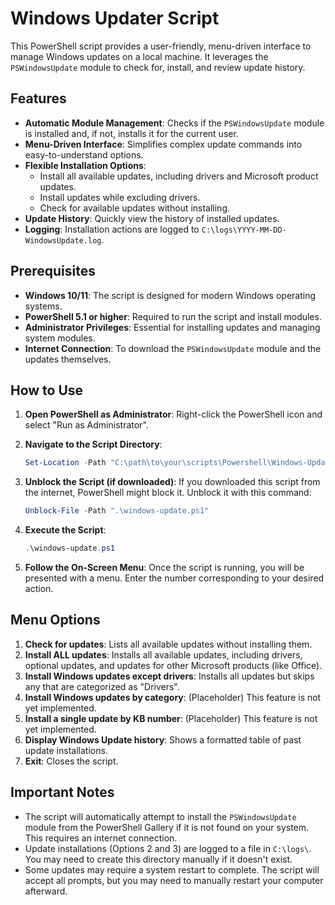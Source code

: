 # Windows Updater Script

This PowerShell script provides a user-friendly, menu-driven interface to manage Windows updates on a local machine. It leverages the `PSWindowsUpdate` module to check for, install, and review update history.

## Features
 
*   **Automatic Module Management**: Checks if the `PSWindowsUpdate` module is installed and, if not, installs it for the current user.
*   **Menu-Driven Interface**: Simplifies complex update commands into easy-to-understand options.
*   **Flexible Installation Options**:
    *   Install all available updates, including drivers and Microsoft product updates.
    *   Install updates while excluding drivers.
    *   Check for available updates without installing.
*   **Update History**: Quickly view the history of installed updates.
*   **Logging**: Installation actions are logged to `C:\logs\YYYY-MM-DD-WindowsUpdate.log`.

## Prerequisites

*   **Windows 10/11**: The script is designed for modern Windows operating systems.
*   **PowerShell 5.1 or higher**: Required to run the script and install modules.
*   **Administrator Privileges**: Essential for installing updates and managing system modules.
*   **Internet Connection**: To download the `PSWindowsUpdate` module and the updates themselves.

## How to Use

1.  **Open PowerShell as Administrator**: Right-click the PowerShell icon and select "Run as Administrator".

2.  **Navigate to the Script Directory**:
    ```powershell
    Set-Location -Path "C:\path\to\your\scripts\Powershell\Windows-Updater" # Adjust this path
    ```

3.  **Unblock the Script (if downloaded)**: If you downloaded this script from the internet, PowerShell might block it. Unblock it with this command:
    ```powershell
    Unblock-File -Path ".\windows-update.ps1"
    ```

4.  **Execute the Script**:
    ```powershell
    .\windows-update.ps1
    ```

5.  **Follow the On-Screen Menu**: Once the script is running, you will be presented with a menu. Enter the number corresponding to your desired action.

## Menu Options

1.  **Check for updates**: Lists all available updates without installing them.
2.  **Install ALL updates**: Installs all available updates, including drivers, optional updates, and updates for other Microsoft products (like Office).
3.  **Install Windows updates except drivers**: Installs all updates but skips any that are categorized as "Drivers".
4.  **Install Windows updates by category**: (Placeholder) This feature is not yet implemented.
5.  **Install a single update by KB number**: (Placeholder) This feature is not yet implemented.
6.  **Display Windows Update history**: Shows a formatted table of past update installations.
7.  **Exit**: Closes the script.

## Important Notes

*   The script will automatically attempt to install the `PSWindowsUpdate` module from the PowerShell Gallery if it is not found on your system. This requires an internet connection.
*   Update installations (Options 2 and 3) are logged to a file in `C:\logs\`. You may need to create this directory manually if it doesn't exist.
*   Some updates may require a system restart to complete. The script will accept all prompts, but you may need to manually restart your computer afterward.
